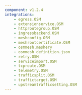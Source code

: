 ```yaml
---
component: v1.2.4
integrations:
    - egress.OSM
    - extensionservice.OSM
    - httproutegroup.OSM
    - ingressbackend.OSM
    - meshconfig.OSM
    - meshrootcertificate.OSM
    - osmmesh.meshery
    - osmmesh_definition.json
    - retry.OSM
    - serviceimport.OSM
    - tcproute.OSM
    - telemetry.OSM
    - trafficsplit.OSM
    - traffictarget.OSM
    - upstreamtrafficsetting.OSM
---
```

